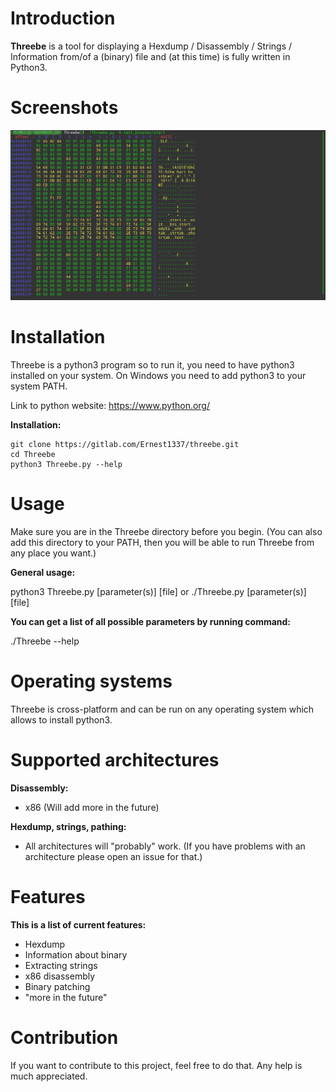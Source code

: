 # **Introduction**

**Threebe** is a tool for displaying a Hexdump / Disassembly / Strings / Information from/of a (binary) file and (at this time) is fully written in Python3.

# **Screenshots**

![](https://raw.githubusercontent.com/Ernest1338/test_threebe1/master/threebe.png)

# **Installation**

Threebe is a python3 program so to run it, you need to have python3 installed on your system.
On Windows you need to add python3 to your system PATH.

Link to python website: https://www.python.org/

**Installation:**
```
git clone https://gitlab.com/Ernest1337/threebe.git
cd Threebe
python3 Threebe.py --help
```

# **Usage**

Make sure you are in the Threebe directory before you begin. (You can also add this directory to your PATH, then you will be able to run Threebe from any place you want.)

**General usage:**

python3 Threebe.py [parameter(s)] [file]   or   ./Threebe.py [parameter(s)] [file]


**You can get a list of all possible parameters by running command:**

./Threebe --help

# **Operating systems**

Threebe is cross-platform and can be run on any operating system which allows to install python3.

# **Supported architectures**

**Disassembly:**
- x86
(Will add more in the future)

**Hexdump, strings, pathing:**
- All architectures will "probably" work. (If you have problems with an architecture please open an issue for that.)

# **Features**

**This is a list of current features:**
* Hexdump
* Information about binary
* Extracting strings
* x86 disassembly
* Binary patching
* "more in the future"

# **Contribution**

If you want to contribute to this project, feel free to do that.
Any help is much appreciated.